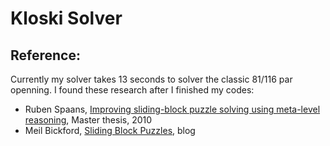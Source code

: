 # Kloski Solver

## Reference:
Currently my solver takes 13 seconds to solver the classic 81/116 par openning.
I found these research after I finished my codes:
  * Ruben Spaans, [Improving sliding-block puzzle solving using meta-level reasoning](
                  http://www.pvv.org/~spaans/master-cs.pdf), Master thesis, 2010
  * Meil Bickford, [Sliding Block Puzzles](https://nbickford.wordpress.com/2013/11/13/sliding-block-puzzles-part-4-of-3), blog

